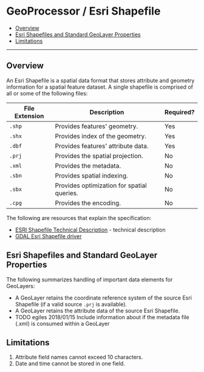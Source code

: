 # GeoProcessor / Esri Shapefile 

* [Overview](#overview)
* [Esri Shapefiles and Standard GeoLayer Properties](#esri-shapefiles-and-standard-geolayer-properties)
* [Limitations](#limitations)

----------------

## Overview ##

An Esri Shapefile is a spatial data format that stores attribute and geometry information for a spatial feature dataset.
A single shapefile is comprised of all or some of the following files:

|File Extension|Description|Required?|
|----|-----|----|
|`.shp`|Provides features' geometry.|Yes|
|`.shx`|Provides index of the geometry.|Yes|
|`.dbf`|Provides features' attribute data.| Yes|
|`.prj`|Provides the spatial projection.| No|
|`.xml`|Provides the metadata.| No|
|`.sbn`|Provides spatial indexing.| No|
|`.sbx`|Provides optimization for spatial queries.|No|
|`.cpg`|Provides the encoding.|No|

The following are resources that explain the specification:

* [ESRI Shapefile Technical Description](https://www.esri.com/library/whitepapers/pdfs/shapefile.pdf) - technical description
* [GDAL Esri Shapefile driver](https://gdal.org/drivers/vector/shapefile.html#vector-shapefile)

## Esri Shapefiles and Standard GeoLayer Properties ##

The following summarizes handling of important data elements for GeoLayers:

* A GeoLayer retains the coordinate reference system of the source Esri Shapefile (if a valid source `.prj` is available). 
* A GeoLayer retains the attribute data of the source Esri Shapefile.
* TODO egiles 2018/01/15 Include information about if the metadata file (.xml) is consumed within a GeoLayer

## Limitations ##

1. Attribute field names cannot exceed 10 characters. 
2. Date and time cannot be stored in one field.
